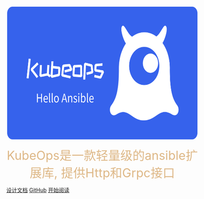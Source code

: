 <p align="center">
<img src="logo.svg" width="500" height="350"/>
<div align="center"><font color="#deb887" size="6">KubeOps是一款轻量级的ansible扩展库, 提供Http和Grpc接口</font></div>

[设计文档](https://github.com/pipperman/kubeops/blob/main/docs/design.md)
[GitHub](https://github.com/pipperman/kubeops)
[开始阅读](#docsify![logo.svg](README.md))